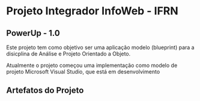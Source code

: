 # Projeto Integrador InfoWeb - IFRN

## PowerUp - 1.0
Este projeto tem como objetivo ser uma aplicação modelo (blueprint) para a disicplina de Análise e Projeto Orientado a Objeto.

Atualmente o projeto começou uma implementação como modelo de projeto Microsoft Visual Studio, que está em desenvolvimento

## Artefatos do Projeto




